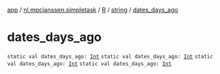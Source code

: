 [app](../../../index.md) / [nl.mpcjanssen.simpletask](../../index.md) / [R](../index.md) / [string](index.md) / [dates_days_ago](.)

# dates_days_ago

`static val dates_days_ago: `[`Int`](https://kotlinlang.org/api/latest/jvm/stdlib/kotlin/-int/index.html)
`static val dates_days_ago: `[`Int`](https://kotlinlang.org/api/latest/jvm/stdlib/kotlin/-int/index.html)
`static val dates_days_ago: `[`Int`](https://kotlinlang.org/api/latest/jvm/stdlib/kotlin/-int/index.html)
`static val dates_days_ago: `[`Int`](https://kotlinlang.org/api/latest/jvm/stdlib/kotlin/-int/index.html)